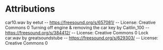 # Attributions
car10.wav by eetut -- https://freesound.org/s/657081/ -- License: Creative Commons 0
Turning off engine & removing the car key by Caitlin_100 -- https://freesound.org/s/384412/ -- License: Creative Commons 0
Lock car.wav by greatsoundstube -- https://freesound.org/s/629303/ -- License: Creative Commons 0